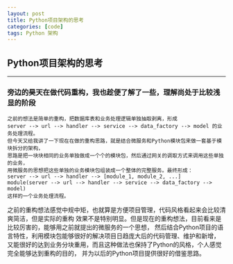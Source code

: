 ```yaml
---
layout: post
title: Python项目架构的思考
categories: [code]
tags: Python 架构
---
```


## Python项目架构的思考

---
### 旁边的昊天在做代码重构，我也趁便了解了一些，理解尚处于比较浅显的阶段
```text
之前的想法是简单的重构，把数据库表和业务处理逻辑单独抽取剥离，形成
server --> url --> handler --> service --> data_factory --> model 的业务处理流程。
但今天又给我讲了一下现在在做的重构思路，就是结合微服务和Python模块包来做一套基于模块拆分的架构，
思路是把一块块相同的业务单独做成一个个的模块包，然后通过网关的调取方式来调用这些单独的业务，
用微服务的思想把这些单独的业务模块包组装成一个整体的完整服务。最终形成：
server --> url --> handler --> [module_1, module_2, ...]
module(server --> url --> handler --> service --> data_factory --> model)
这样的一个业务处理流程。
```
之前的重构想法感觉中规中矩，也就算是方便项目管理，代码风格看起来会比较清爽简洁，但是实际的重构
效果不是特别明显。但是现在的重构想法，目前看来是比较厉害的，能够用之前就提出的微服务的一个思想，
然后结合Python项目的语言特性，利用模块包能够很好的解决项目日趋庞大后的代码管理、维护和新增，
又能很好的达到业务分块重用，而且这种做法也保持了Python的风格，个人感觉完全能够达到重构的目的，
并为以后的Python项目提供很好的借鉴思路。
